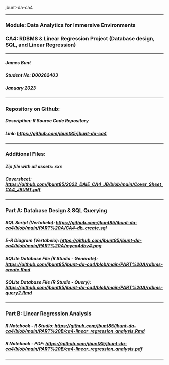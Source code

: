 jbunt-da-ca4

---

### Module: Data Analytics for Immersive Environments
### CA4: RDBMS & Linear Regression Project (Database design, SQL, and Linear Regression)

---

##### James Bunt
##### Student No: D00262403
##### January 2023

---

### Repository on Github:
##### Description: R Source Code Repository
##### Link: https://github.com/jbunt85/jbunt-da-ca4

---

### Additional Files:
##### Zip file with all assets: xxx
##### Coversheet: https://github.com/jbunt85/2022_DAIE_CA4_JB/blob/main/Cover_Sheet_CA4_JBUNT.pdf

---

### Part A: Database Design & SQL Querying
##### SQL Script (Vertabelo): https://github.com/jbunt85/jbunt-da-ca4/blob/main/PART%20A/CA4-db_create.sql
##### E-R Diagram (Vertabelo): https://github.com/jbunt85/jbunt-da-ca4/blob/main/PART%20A/myca4dbv4.png
##### SQLite Database File (R Studio - Generate): https://github.com/jbunt85/jbunt-da-ca4/blob/main/PART%20A/rdbms-create.Rmd
##### SQLite Database File (R Studio - Query): https://github.com/jbunt85/jbunt-da-ca4/blob/main/PART%20A/rdbms-query2.Rmd

---

### Part B: Linear Regression Analysis
##### R Notebook - R Studio: https://github.com/jbunt85/jbunt-da-ca4/blob/main/PART%20B/ca4-linear_regression_analysis.Rmd
##### R Notebook - PDF: https://github.com/jbunt85/jbunt-da-ca4/blob/main/PART%20B/ca4-linear_regression_analysis.pdf

---
